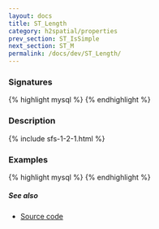 ```yaml
---
layout: docs
title: ST_Length
category: h2spatial/properties
prev_section: ST_IsSimple
next_section: ST_M
permalink: /docs/dev/ST_Length/
---
```


### Signatures

{% highlight mysql %}
{% endhighlight %}

### Description



{% include sfs-1-2-1.html %}

### Examples

{% highlight mysql %}
{% endhighlight %}

##### See also

* <a href="https://github.com/irstv/H2GIS/blob/master/h2spatial/src/main/java/org/h2gis/h2spatial/internal/function/spatial/properties/ST_Length.java" target="_blank">Source code</a>
